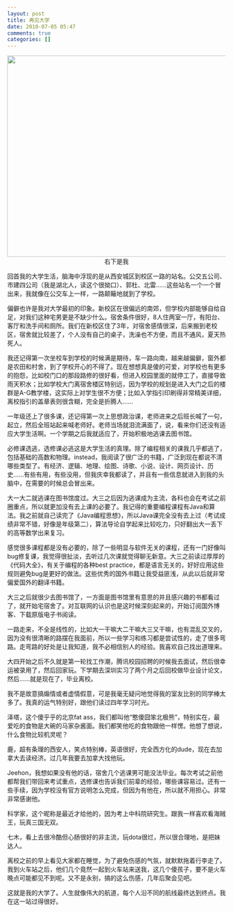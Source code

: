 ```yaml
---
layout: post
title: 再见大学
date: 2010-07-05 05:47
comments: true
categories: []
---
```

<p style="text-align: center;"><a href="http://yuguo.github.com/blog/files/2010/07/IMG_3389.jpg"><img class="aligncenter size-full wp-image-29" title="毕业照" src="http://yuguo.github.com/blog/files/2010/07/IMG_3389.jpg" alt="" width="600" height="463" /></a>右下是我</p>
回首我的大学生活，脑海中浮现的是从西安城区到校区一路的站名。公交五公司、市建四公司（我是湖北人，读这个很拗口）、郭杜、北雷……这些站名一个一个冒出来，我就像在公交车上一样，一路颠簸地就到了学校。

偏僻也许是我对大学最初的印象。新校区在很偏远的南郊，但学校内部能够自给自足，对我们这种宅男更是不缺少什么。宿舍条件很好，8人住两室一厅，有阳台、客厅和洗手间和厕所。我们在新校区住了3年，对宿舍感情很深，后来搬到老校区，宿舍就比较差了，个人没有自己的桌子，洗澡也不方便，而且不通风，夏天热死人。

我还记得第一次坐校车到学校的时候满是期待，车一路向南，越来越偏僻，窗外都是农田和村舍，到了学校开心的不得了。现在想想真是傻的可爱，对学校也有更多的抱怨，比如校门口的那段路修的很好看，但进入校园里面的就停工了，直接导致雨天积水；比如学校大门离宿舍楼区特别远，因为学校的规划是进入大门之后的楼群是A-G教学楼，这实际上对学生很不方便；比如入学指引印刷得非常精美详细，离校指引的盖章表则很含糊，完全是折腾人……

一年级还上了很多课，还记得第一次上思想政治课，老师进来之后班长喊了一句，起立，然后全班站起来喊老师好。老师当场就泪流满面了，说，看来你们还没有适应大学生活啊。一个学期之后我就适应了，开始积极地逃课去图书馆。

必修课选逃，选修课必逃这是大学生活的真理。除了编程相关的课我几乎都逃了，包括基础的高数和物理。instead，我阅读了很广泛的书籍，广泛到现在都说不清哪些类型了。有经济、逻辑、地理、绘图、诗歌、小说、设计、网页设计、历史……有些有用，有些没用，但我庆幸我都读了，并且有一些信息就进入到我的头脑中，在需要的时候总会冒出来。

大一大二就逃课在图书馆度过。大三之后因为逃课成为主流，各科也会在考试之前圈重点，所以就更加没有去上课的必要了。我记得的重要编程课程有Java和算法。我之前就自己读完了《Java编程思想》，所以Java课完全没有去上过（考试成绩非常不错，好像是年级第二），算法导论自学起来比较吃力，只好翻出大一丢下的高等数学出来复习。

感觉很多课程都是没有必要的，除了一些明显与软件无关的课程，还有一门好像叫bug修复课，我觉得很扯淡，去听过几次课就觉得聊无新意。大三之前读过厚厚的《代码大全》，有关于编程的各种best practice，都是语言无关的，好好应用这些规则避免bug是更好的做法。这些优秀的国外书籍让我受益匪浅，从此以后就非常偏爱国外的翻译书籍。

大三之后就很少去图书馆了，一方面是图书馆里有意思的并且感兴趣的书都看过了，就开始宅宿舍了。对互联网的认识也是这时候深刻起来的，开始订阅国外博客、下载原版电子书阅读。

一路走来，不全是线性的，比如大一干嘛大二干嘛大三又干嘛，也有混乱交叉的，因为没有很清晰的路摆在我面前，所以一些学习和练习都是尝试性的，走了很多弯路。走弯路的好处是让我知道，我不必相信别人的经验。我喜欢自己找出道理来。

大四开始之后不久就是第一轮找工作潮，腾讯校园招聘的时候我去面试，然后很幸运被录用了，然后回家玩。下学期去深圳实习了两个月之后回校做毕业设计论文，然后……就是现在了，毕业离校。

我不是故意搞煽情或者虚情假意，可是我毫无疑问地觉得我的室友比别的同学棒太多了。我真的运气特别好，跟他们读过四年学习时光。

泽塔，这个傻乎乎的北京fat ass，我们都叫他“憨傻囧笨北极熊”，特别实在，最爱吃的食物是大碗的马家杂酱面。我们都笑他吃的食物跟他一样愣。他想了想说，什么食物比较机灵呢？

鹿，超有条理的西安人，笑点特别棒，英语很好，完全西方化的dude，现在去加拿大去读经济。过几年我要去加拿大找他玩。

Jeehon，我想如果没有他的话，宿舍几个逃课男可能没法毕业。每次考试之前他都帮我们带回来考试重点，选修课也告诉我们前辈的经验，哪些课容易过。还有一些手续，因为学校没有官方说明怎么完成，但因为有他在，所以就不用担心。非常非常感谢他。

科学家，这个昵称是最近才给他的，因为考上中科院研究生。跟我一样喜欢看海贼王，玩真三国无双。

七木，看上去很冷酷但心肠很好的非主流，玩dota很烂，所以很合理地，是把妹达人。

离校之前的早上看见大家都在睡觉，为了避免伤感的气氛，就默默拖着行李走了。我到火车站之后，他们几个竟然一起到火车站来送我，这几个傻孩子，要不是火车晚点可能都见不到呢。又不是永别，搞的这么伤感，几年后聚会见吧。

这就是我的大学了。人生就像伟大的航道，每个人沿不同的航线最终达到终点。我在这一站过得很好。
